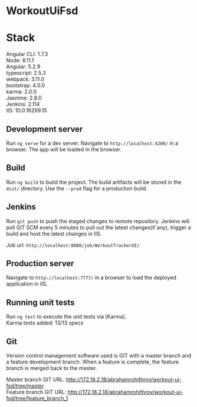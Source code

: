 # WorkoutUiFsd


# Stack

Angular CLI: 1.7.3  
Node: 8.11.1  
Angular: 5.2.9  
typescript: 2.5.3  
webpack: 3.11.0  
bootstrap: 4.0.0  
karma: 2.0.0  
Jasmine: 2.8.0  
Jenkins: 2.114  
IIS: 10.0.16299.15  

## Development server

Run `ng serve` for a dev server. Navigate to `http://localhost:4200/` in a browser. The app will be loaded in the browser.

## Build

Run `ng build` to build the project. The build artifacts will be stored in the `dist/` directory. Use the `--prod` flag for a production build.

## Jenkins
Run `git push` to push the staged changes to remote repository. Jenkins will poll GIT SCM every 5 minutes to pull out the latest changes(if any), trigger a build and host the latest changes in IIS.

Job url: `http://localhost:8080/job/WorkoutTrackerUI/`

## Production server
Navigate to `http://localhost:7777/` in a browser to load the deployed application in IIS.

## Running unit tests

Run `ng test` to execute the unit tests via [Karma].  
Karma tests added: 13/13 specs

## Git

Version control management software used is GIT with a master branch and a feature development branch. When a feature is complete, the feature branch is merged back to the master.

Master branch GIT URL: http://172.18.2.18/abrahamrohithroy/workout-ui-fsd/tree/master  
Feature branch GIT URL: http://172.18.2.18/abrahamrohithroy/workout-ui-fsd/tree/feature_branch_1